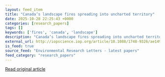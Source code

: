 ```yaml
---
layout: feed_item
title: "Canada’s landscape fires spreading into uncharted territory"
date: 2025-10-28 22:25:43 +0000
categories: [research_papers]
tags: []
keywords: ['fires', 'canada', 'landscape']
description: "Canada’s landscape fires spreading into uncharted territory"
external_url: http://iopscience.iop.org/article/10.1088/1748-9326/ae1495
is_feed: true
source_feed: "Environmental Research Letters - latest papers"
feed_category: "research_papers"
---
```




[Read original article](http://iopscience.iop.org/article/10.1088/1748-9326/ae1495)
